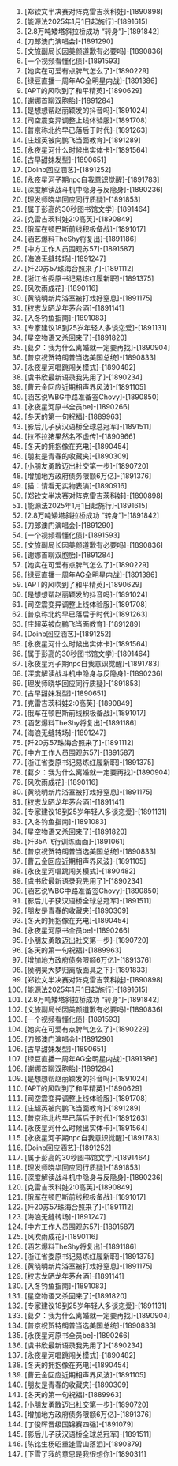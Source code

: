 
1. [郑钦文半决赛对阵克雷吉茨科娃]-[1890898]
1. [能源法2025年1月1日起施行]-[1891615]
1. [2.8万吨矮塔斜拉桥成功 “转身”]-[1891842]
1. [刀郎澳门演唱会]-[1891290]
1. [文旅副局长因美颜道歉有必要吗]-[1890836]
1. [一个视频看懂化债]-[1891593]
1. [她实在可爱有点脾气怎么了]-[1890229]
1. [绿豆直播一周年AG全明星内战]-[1891386]
1. [APT的风吹到了和平精英]-[1890629]
1. [谢娜首聊双胞胎]-[1891284]
1. [是想想帮赵丽颖发的抖音吗]-[1891024]
1. [司空震变异调整上线体验服]-[1891708]
1. [普京称北约早已落后于时代]-[1891263]
1. [庄超英被向鹏飞当面教育]-[1891289]
1. [永夜星河什么时候出实体卡]-[1891564]
1. [古早甜妹发型]-[1890651]
1. [Doinb回应涵艺]-[1891252]
1. [永夜星河子期npc自我意识觉醒]-[1891783]
1. [深度解读战斗机中隐身与反隐身]-[1890236]
1. [理发师晓华回应同行质疑]-[1891853]
1. [属于彭高的30秒图书馆文学]-[1891464]
1. [克雷吉茨科娃2:0高芙]-[1890849]
1. [俄军在顿巴斯前线积极备战]-[1891017]
1. [涵艺爆料TheShy将复出]-[1891186]
1. [中方工作人员围观苏57]-[1891587]
1. [海浪无缝转场]-[1891247]
1. [歼20苏57珠海合照来了]-[1891112]
1. [浙江省委原书记易炼红履新职]-[1891375]
1. [风吹雨成花]-[1890116]
1. [黄晓明新片浴室被打戏好窒息]-[1891175]
1. [权志龙晒龙年茅台酒]-[1891141]
1. [入冬钓鱼指南]-[1891083]
1. [专家建议18到25岁年轻人多谈恋爱]-[1891131]
1. [星空物语又杀回来了]-[1891820]
1. [葛夕：我为什么离婚就一定要再找]-[1890904]
1. [普京祝贺特朗普当选美国总统]-[1890833]
1. [永夜星河唱跳闯关模式]-[1890482]
1. [虞书欣最新语录我先用了]-[1890234]
1. [曹云金回应近期相声界风波]-[1891105]
1. [涵艺说WBG中路准备签Chovy]-[1890850]
1. [永夜星河原书全员be]-[1890266]
1. [冬天的第一句祝福]-[1889963]
1. [影后儿子获汉语桥全球总冠军]-[1891511]
1. [拉不拉猪果然名不虚传]-[1890966]
1. [冬天的拥抱像在充电]-[1890454]
1. [朋友是青春的收藏夹]-[1890309]
1. [小朋友勇敢迈出社交第一步]-[1890720]
1. [增加地方政府债务限额6万亿]-[1891376]
1. [猫：请看无实物表演]-[1890916]
1. [郑钦文半决赛对阵克雷吉茨科娃]-[1890898]
1. [能源法2025年1月1日起施行]-[1891615]
1. [2.8万吨矮塔斜拉桥成功 “转身”]-[1891842]
1. [刀郎澳门演唱会]-[1891290]
1. [一个视频看懂化债]-[1891593]
1. [文旅副局长因美颜道歉有必要吗]-[1890836]
1. [谢娜首聊双胞胎]-[1891284]
1. [她实在可爱有点脾气怎么了]-[1890229]
1. [绿豆直播一周年AG全明星内战]-[1891386]
1. [APT的风吹到了和平精英]-[1890629]
1. [是想想帮赵丽颖发的抖音吗]-[1891024]
1. [司空震变异调整上线体验服]-[1891708]
1. [普京称北约早已落后于时代]-[1891263]
1. [庄超英被向鹏飞当面教育]-[1891289]
1. [Doinb回应涵艺]-[1891252]
1. [永夜星河什么时候出实体卡]-[1891564]
1. [属于彭高的30秒图书馆文学]-[1891464]
1. [永夜星河子期npc自我意识觉醒]-[1891783]
1. [深度解读战斗机中隐身与反隐身]-[1890236]
1. [理发师晓华回应同行质疑]-[1891853]
1. [古早甜妹发型]-[1890651]
1. [克雷吉茨科娃2:0高芙]-[1890849]
1. [俄军在顿巴斯前线积极备战]-[1891017]
1. [涵艺爆料TheShy将复出]-[1891186]
1. [海浪无缝转场]-[1891247]
1. [歼20苏57珠海合照来了]-[1891112]
1. [中方工作人员围观苏57]-[1891587]
1. [浙江省委原书记易炼红履新职]-[1891375]
1. [葛夕：我为什么离婚就一定要再找]-[1890904]
1. [风吹雨成花]-[1890116]
1. [黄晓明新片浴室被打戏好窒息]-[1891175]
1. [权志龙晒龙年茅台酒]-[1891141]
1. [专家建议18到25岁年轻人多谈恋爱]-[1891131]
1. [入冬钓鱼指南]-[1891083]
1. [星空物语又杀回来了]-[1891820]
1. [歼35A飞行训练画面]-[1891061]
1. [普京祝贺特朗普当选美国总统]-[1890833]
1. [曹云金回应近期相声界风波]-[1891105]
1. [永夜星河唱跳闯关模式]-[1890482]
1. [虞书欣最新语录我先用了]-[1890234]
1. [涵艺说WBG中路准备签Chovy]-[1890850]
1. [影后儿子获汉语桥全球总冠军]-[1891511]
1. [朋友是青春的收藏夹]-[1890309]
1. [冬天的拥抱像在充电]-[1890454]
1. [永夜星河原书全员be]-[1890266]
1. [小朋友勇敢迈出社交第一步]-[1890720]
1. [冬天的第一句祝福]-[1889963]
1. [增加地方政府债务限额6万亿]-[1891376]
1. [侯明昊大梦归离版面具之下]-[1891833]
1. [郑钦文半决赛对阵克雷吉茨科娃]-[1890898]
1. [能源法2025年1月1日起施行]-[1891615]
1. [2.8万吨矮塔斜拉桥成功 “转身”]-[1891842]
1. [文旅副局长因美颜道歉有必要吗]-[1890836]
1. [一个视频看懂化债]-[1891593]
1. [她实在可爱有点脾气怎么了]-[1890229]
1. [刀郎澳门演唱会]-[1891290]
1. [古早甜妹发型]-[1890651]
1. [绿豆直播一周年AG全明星内战]-[1891386]
1. [谢娜首聊双胞胎]-[1891284]
1. [是想想帮赵丽颖发的抖音吗]-[1891024]
1. [APT的风吹到了和平精英]-[1890629]
1. [司空震变异调整上线体验服]-[1891708]
1. [庄超英被向鹏飞当面教育]-[1891289]
1. [普京称北约早已落后于时代]-[1891263]
1. [永夜星河什么时候出实体卡]-[1891564]
1. [永夜星河子期npc自我意识觉醒]-[1891783]
1. [Doinb回应涵艺]-[1891252]
1. [属于彭高的30秒图书馆文学]-[1891464]
1. [理发师晓华回应同行质疑]-[1891853]
1. [深度解读战斗机中隐身与反隐身]-[1890236]
1. [克雷吉茨科娃2:0高芙]-[1890849]
1. [俄军在顿巴斯前线积极备战]-[1891017]
1. [歼20苏57珠海合照来了]-[1891112]
1. [海浪无缝转场]-[1891247]
1. [中方工作人员围观苏57]-[1891587]
1. [风吹雨成花]-[1890116]
1. [涵艺爆料TheShy将复出]-[1891186]
1. [浙江省委原书记易炼红履新职]-[1891375]
1. [黄晓明新片浴室被打戏好窒息]-[1891175]
1. [权志龙晒龙年茅台酒]-[1891141]
1. [入冬钓鱼指南]-[1891083]
1. [星空物语又杀回来了]-[1891820]
1. [专家建议18到25岁年轻人多谈恋爱]-[1891131]
1. [葛夕：我为什么离婚就一定要再找]-[1890904]
1. [普京祝贺特朗普当选美国总统]-[1890833]
1. [永夜星河原书全员be]-[1890266]
1. [虞书欣最新语录我先用了]-[1890234]
1. [永夜星河唱跳闯关模式]-[1890482]
1. [冬天的拥抱像在充电]-[1890454]
1. [曹云金回应近期相声界风波]-[1891105]
1. [朋友是青春的收藏夹]-[1890309]
1. [冬天的第一句祝福]-[1889963]
1. [小朋友勇敢迈出社交第一步]-[1890720]
1. [增加地方政府债务限额6万亿]-[1891376]
1. [丁俊晖晋级国锦赛四强]-[1891079]
1. [影后儿子获汉语桥全球总冠军]-[1891511]
1. [陈铭生杨昭重逢雪山落泪]-[1890879]
1. [下雪了我的意思是我很想你]-[1890311]